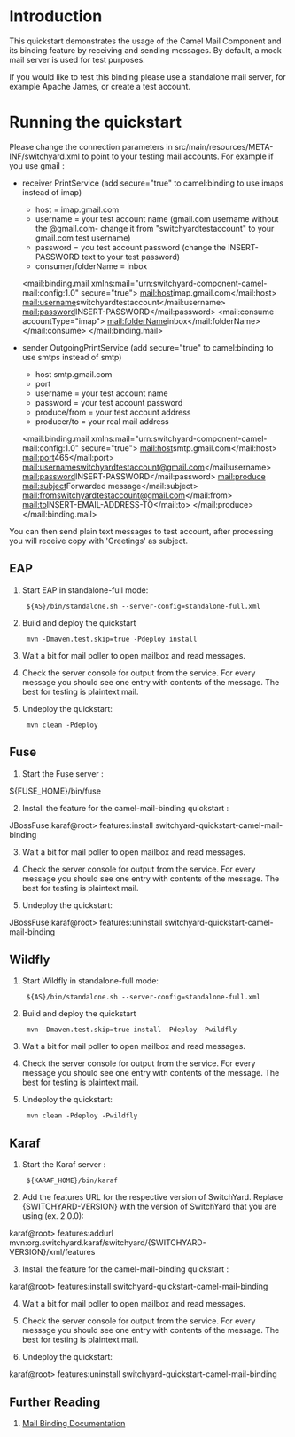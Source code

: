Introduction
============
This quickstart demonstrates the usage of the Camel Mail Component and its binding feature by receiving and sending messages. By default, a mock mail server is used for test purposes.

If you would like to test this binding please use a standalone mail server, for example Apache James, or create a test account.

Running the quickstart
======================
Please change the connection parameters in src/main/resources/META-INF/switchyard.xml to point to your testing mail accounts. For example if you use gmail :

- receiver PrintService (add secure="true" to camel:binding to use imaps instead of imap)
  - host = imap.gmail.com
  - username = your test account name (gmail.com username without the @gmail.com- change it from "switchyardtestaccount" to your gmail.com test username)
  - password = you test account password (change the INSERT-PASSWORD text to your test password)
  - consumer/folderName = inbox	

  <mail:binding.mail xmlns:mail="urn:switchyard-component-camel-mail:config:1.0" secure="true">
      <mail:host>imap.gmail.com</mail:host>
      <mail:username>switchyardtestaccount</mail:username>
      <mail:password>INSERT-PASSWORD</mail:password>
      <mail:consume accountType="imap">
          <mail:folderName>inbox</mail:folderName>
      </mail:consume>
  </mail:binding.mail>

- sender OutgoingPrintService (add secure="true" to camel:binding to use smtps instead of smtp)
  - host smtp.gmail.com
  - port
  - username = your test account name
  - password = your test account password
  - produce/from = your test account address 
  - producer/to = your real mail address

  <mail:binding.mail xmlns:mail="urn:switchyard-component-camel-mail:config:1.0" secure="true">
      <mail:host>smtp.gmail.com</mail:host>
      <mail:port>465</mail:port>
      <mail:username>switchyardtestaccount@gmail.com</mail:username>
      <mail:password>INSERT-PASSWORD</mail:password>
      <mail:produce>
          <mail:subject>Forwarded message</mail:subject>
          <mail:from>switchyardtestaccount@gmail.com</mail:from>
          <mail:to>INSERT-EMAIL-ADDRESS-TO</mail:to>
      </mail:produce>
  </mail:binding.mail>


You can then send plain text messages to test account, after processing you will receive copy with 'Greetings' as subject.


EAP
----------
1. Start EAP in standalone-full mode:

        ${AS}/bin/standalone.sh --server-config=standalone-full.xml

2. Build and deploy the quickstart

        mvn -Dmaven.test.skip=true -Pdeploy install

3. Wait a bit for mail poller to open mailbox and read messages.

4. Check the server console for output from the service. For every message you should see one entry with contents of the message. The best for testing is plaintext mail.

5. Undeploy the quickstart:

        mvn clean -Pdeploy


Fuse
----------
1. Start the Fuse server :

${FUSE_HOME}/bin/fuse

2. Install the feature for the camel-mail-binding quickstart :

JBossFuse:karaf@root> features:install switchyard-quickstart-camel-mail-binding

3. Wait a bit for mail poller to open mailbox and read messages.

4. Check the server console for output from the service. For every message you should see one entry with contents of the message. The best for testing is plaintext mail.

5. Undeploy the quickstart:

JBossFuse:karaf@root> features:uninstall switchyard-quickstart-camel-mail-binding


Wildfly
----------
1. Start Wildfly in standalone-full mode:

        ${AS}/bin/standalone.sh --server-config=standalone-full.xml

2. Build and deploy the quickstart

        mvn -Dmaven.test.skip=true install -Pdeploy -Pwildfly

3. Wait a bit for mail poller to open mailbox and read messages.

4. Check the server console for output from the service. For every message you should see one entry with contents of the message. The best for testing is plaintext mail.

5. Undeploy the quickstart:

        mvn clean -Pdeploy -Pwildfly


Karaf
----------
1. Start the Karaf server :

        ${KARAF_HOME}/bin/karaf

2. Add the features URL for the respective version of SwitchYard.   Replace {SWITCHYARD-VERSION}
with the version of SwitchYard that you are using (ex. 2.0.0): 

karaf@root> features:addurl mvn:org.switchyard.karaf/switchyard/{SWITCHYARD-VERSION}/xml/features

3. Install the feature for the camel-mail-binding quickstart :

karaf@root> features:install switchyard-quickstart-camel-mail-binding

4. Wait a bit for mail poller to open mailbox and read messages.

5. Check the server console for output from the service. For every message you should see one entry with contents of the message. The best for testing is plaintext mail.

6. Undeploy the quickstart:

karaf@root> features:uninstall switchyard-quickstart-camel-mail-binding



## Further Reading

1. [Mail Binding Documentation](https://docs.jboss.org/author/display/SWITCHYARD/Mail)
